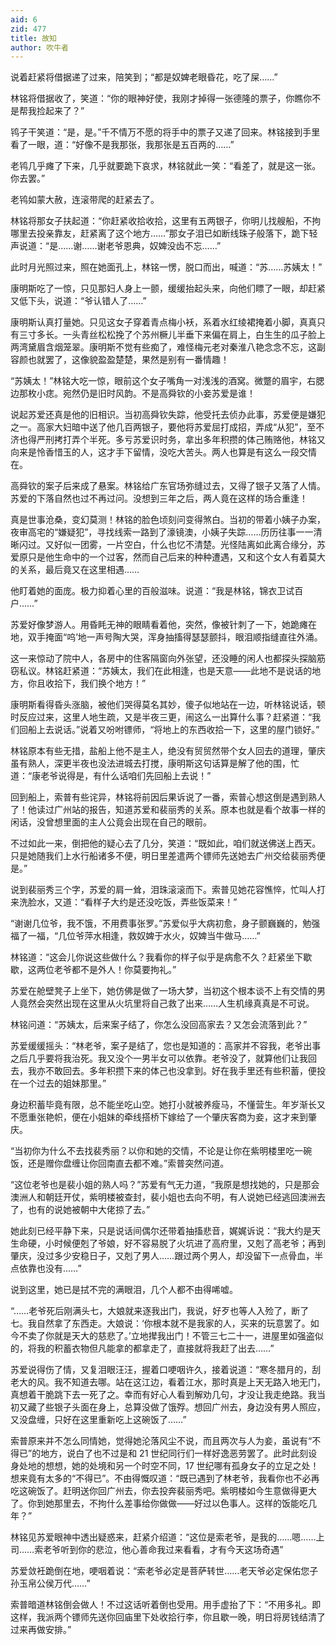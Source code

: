 ```yaml
---
aid: 6
zid: 477
title: 故知
author: 吹牛者
---
```


说着赶紧将借据递了过来，陪笑到；“都是奴婢老眼昏花，吃了屎……”

林铭将借据收了，笑道：“你的眼神好使，我刚才掉得一张德隆的票子，你瞧你不是帮我捡起来了？”

鸨子干笑道：“是，是。”千不情万不愿的将手中的票子又递了回来。林铭接到手里看了一眼，道：“好像不是我那张，我那张是五百两的……”

老鸨几乎瘫了下来，几乎就要跪下哀求，林铭就此一笑：“看差了，就是这一张。你去罢。”

老鸨如蒙大赦，连滚带爬的赶紧去了。

林铭将那女子扶起道：“你赶紧收拾收拾，这里有五两银子，你明儿找艘船，不拘哪里去投亲靠友，赶紧离了这个地方……”那女子泪已如断线珠子般落下，跪下轻声说道：“是……谢……谢老爷恩典，奴婢没齿不忘……”

此时月光照过来，照在她面孔上，林铭一愣，脱口而出，喊道：“苏……苏姨太！”

康明斯吃了一惊，只见那妇人身上一颤，缓缓抬起头来，向他们瞟了一眼，却赶紧又低下头，说道：“爷认错人了……”

康明斯认真打量她。只见这女子穿着青点梅小袄，系着水红绫裙掩着小脚，真真只有三寸多长。一头青丝松松挽了个苏州橛儿半垂下来偏在肩上，白生生的瓜子脸上两湾黛眉含烟笼翠。康明斯不觉有些痴了，难怪梅元老对秦淮八艳念念不忘，这副容颜也就罢了，这像貌盈盈楚楚，果然是别有一番情趣！

“苏姨太！”林铭大吃一惊，眼前这个女子嘴角一对浅浅的酒窝。微蹩的眉宇，右腮边那枚小痣。宛然仍是旧时风韵。不是高舜钦的小妾苏爱是谁！

说起苏爱还真是他的旧相识。当初高舜钦失踪，他受托去侦办此事，苏爱便是嫌犯之一。高家大妇暗中送了他几百两银子，要他将苏爱屈打成招，弄成“从犯”，至不济也得严刑拷打弄个半死。多亏苏爱识时务，拿出多年积攒的体己贿赂他，林铭又向来是怜香惜玉的人，这才手下留情，没吃大苦头。两人也算是有这么一段交情在。

高舜钦的案子后来成了悬案。林铭给广东官场弥缝过去，又得了银子又落了人情。苏爱的下落自然也过不再过问。没想到三年之后，两人竟在这样的场合重逢！

真是世事沧桑，变幻莫测！林铭的脸色顷刻问变得煞白。当初的带着小姨子办案，夜审高宅的“嫌疑犯”，寻找线索一路到了濠镜澳，小姨子失踪……历历往事一一清晰闪过。又好似一团雾，一片空白，什么也忆不清楚。光怪陆离如此离合缘分，苏爱原只是他生命中的一个过客，然而自己后来的种种遭遇，又和这个女人有着莫大的关系，最后竟又在这里相遇……

他盯着她的面庞。极力抑着心里的百般滋味。说道：“我是林铭，锦衣卫试百户……”

苏爱好像梦游人。用昏眊无神的眼睛看着他，突然，像被针刺了一下，她跪瘫在地，双手掩面“呜’地一声号陶大哭，浑身抽搐得瑟瑟颤抖，眼泪顺指缝直往外涌。

这一来惊动了院中人，各房中的住客隔窗向外张望，还没睡的闲人也都探头探脑筋窃私议。林铭赶紧道：“苏姨太，我们在此相逢，也是天意――此地不是说话的地方，你且收拾下，我们换个地方！”

康明斯看得昏头涨脑，被他们哭得莫名其妙，傻子似地站在一边，听林铭说话，顿时反应过来，这里人地生疏，又是半夜三更，闹这么一出算什么事？赶紧道：“我们回船上去说话。”说着又吩咐镖师，“将地上的东西收拾一下，这里的屋门锁好。”

林铭原本有些无措，盐船上他不是主人，绝没有贸贸然带个女人回去的道理，肇庆虽有熟人，深更半夜也没法进城去打搅，康明斯这句话算是解了他的围，忙道：“康老爷说得是，有什么话咱们先回船上去说！”

回到船上，索普有些诧异，林铭将前因后果诉说了一番，索普心想这倒是遇到熟人了！他读过广州站的报告，知道苏爱和裴丽秀的关系。原本也就是看个故事一样的闲话，没曾想里面的主人公竟会出现在自己的眼前。

不过如此一来，倒把他的疑心去了几分，笑道：“既如此，咱们就送佛送上西天。只是她随我们上水行船诸多不便，明日里差遣两个镖师先送她去广州交给裴丽秀便是。”

说到裴丽秀三个字，苏爱的肩一耸，泪珠滚滚而下。索普见她花容憔悴，忙叫人打来洗脸水，又道：“看样子大约是还没吃饭，弄些饭菜来！”

“谢谢几位爷，我不饿，不用费事张罗。”苏爱似乎大病初愈，身子颤巍巍的，勉强福了一福，“几位爷萍水相逢，救奴婢于水火，奴婢当牛做马……”

林铭道：“这会儿你说这些做什么？我看你的样子似乎是病愈不久？赶紧坐下歇歇，这两位老爷都不是外人！你莫要拘礼。”

苏爱在舱壁凳子上坐下，她仿佛是做了一场大梦，当初这个根本谈不上有交情的男人竟然会突然出现在这里从火坑里将自己救了出来……人生机缘真真是不可说。

林铭问道：“苏姨太，后来案子结了，你怎么没回高家去？又怎会流落到此？”

苏爱缓缓摇头：“林老爷，案子是结了，您也是知道的：高家并不容我，老爷出事之后几乎要将我治死。我又没个一男半女可以依靠。老爷没了，就算他们让我回去，我亦不敢回去。多年积攒下来的体己也没拿到。好在我手里还有些积蓄，便投在一个过去的姐妹那里。”

身边积蓄毕竟有限，总不能坐吃山空。她打小就被养瘦马，不懂营生。年岁渐长又不愿重张艳帜，便在小姐妹的牵线搭桥下嫁给了一个肇庆客商为妾，这才来到肇庆。

“当初你为什么不去找裴秀丽？以你和她的交情，不论是让你在紫明楼里吃一碗饭，还是赠你盘缠让你回南直去都不难。”索普突然问道。

“这位老爷也是裴小姐的熟人吗？”苏爱有气无力道，“我原是想找她的，只是那会澳洲人和朝廷开仗，紫明楼被查封，裴小姐也去向不明，有人说她已经逃回澳洲去了，也有的说她被朝中大佬掠了去。”

她此刻已经平静下来，只是说话间偶尔还带着抽搐悲音，娓娓诉说：“我大约是天生命硬，小时候便剋了爷娘，好不容易脱了火坑进了高府里，又剋了高老爷；再到肇庆，没过多少安稳日子，又剋了男人……跟过两个男人，却没留下一点骨血，半点依靠也没有……”

说到这里，她已是拭不完的满眼泪，几个人都不由得唏嘘。

“……老爷死后刚满头七，大娘就来逐我出门，我说，好歹也等人入殓了，断了七。我自然拿了东西走。大娘说：‘你根本就不是我家的人，买来的玩意罢了。如今不卖了你就是天大的慈悲了。’立地撵我出门！不管三七二十一，进屋里如强盗似的，将我的积蓄衣物但凡能拿的都拿走了，直接就将我赶了出去……”

苏爱说得伤了情，又复泪眼汪汪，握着口哽咽许久，接着说道：“寒冬腊月的，刮老大的风。我不知道去哪。站在这江边，看着江水，那时真是上天无路入地无门，真想着干脆跳下去一死了之。幸而有好心人看到解劝几句，才没让我走绝路。我当初又藏了些银子头面在身上，总算没做了饿殍。想回广州去，身边没有男人照应，又没盘缠，只好在这里重新吃上这碗饭了……”

索普原来并不怎么同情她，觉得她沦落风尘不说，而且两次与人为妾，虽说有“不得已”的地方，说白了也不过是和 21 世纪同行们一样好逸恶劳罢了。此时此刻设身处地的想想，她的处境和另一个时空不同，17 世纪哪有孤身女子的立足之处！想来竟有太多的“不得已”。不由得慨叹道：“既已遇到了林老爷，我看你也不必再吃这碗饭了。赶明送你回广州去，你去投奔裴丽秀吧。紫明楼如今生意做得更大了。你到她那里去，不拘什么差事给你做做――好过以色事人。这样的饭能吃几年？”

林铭见苏爱眼神中透出疑惑来，赶紧介绍道：“这位是索老爷，是我的……嗯……上司……索老爷听到你的悲泣，他心善命我过来看看，才有今天这场奇遇”

苏爱敛衽跪倒在地，哽咽着说：“索老爷必定是菩萨转世……老天爷必定保佑您子孙玉帛公侯万代……”

索普暗道林铭倒会做人！不过这话听着倒也受用。用手虚抬了下：“不用多礼。即这样，我派两个镖师先送你回庙里下处收拾行李，你且歇一晚，明日将房钱结清了过来再做安排。”

